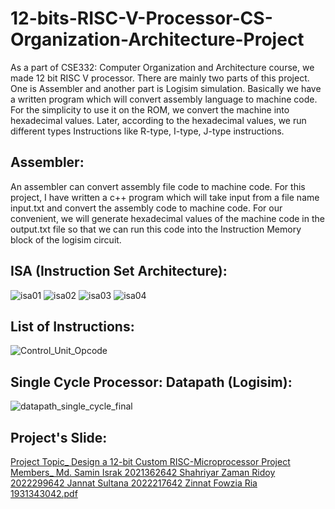 # 12-bits-RISC-V-Processor-CS-Organization-Architecture-Project
As a part of CSE332: Computer Organization and Architecture course, we made 12 bit RISC V processor. There are mainly two parts of this project. One is Assembler and another part is Logisim simulation. Basically we have a written program which will convert assembly language to machine code. For the simplicity to use it on the ROM, we convert the machine into hexadecimal values. Later, according to the hexadecimal values, we run different types Instructions like R-type, I-type, J-type instructions.

## Assembler:
An assembler can convert assembly file code to machine code. For this project, I have written a c++ program which will take input from a file name input.txt and convert the assembly code to machine code. For our convenient, we will generate hexadecimal values of the machine code in the output.txt file so that we can run this code into the Instruction Memory block of the logisim circuit.


## ISA (Instruction Set Architecture):
![isa01](https://user-images.githubusercontent.com/104163801/187024105-38c673ce-83f7-4a40-b1c9-79d22757bd29.PNG)
![isa02](https://user-images.githubusercontent.com/104163801/187024113-963e48ed-eaff-404f-bdb0-d864e7f1e7b2.PNG)
![isa03](https://user-images.githubusercontent.com/104163801/187024121-3aeddf51-7628-4e1f-886d-620a90ff2648.PNG)
![isa04](https://user-images.githubusercontent.com/104163801/187024129-5df0e64f-c511-4d69-9bb0-8d91b1d55a4b.PNG)


## List of Instructions:
![Control_Unit_Opcode](https://user-images.githubusercontent.com/104163801/187020596-df352c2f-0f33-4f95-acdf-d3468a58d8ad.png)


## Single Cycle Processor: Datapath (Logisim):
![datapath_single_cycle_final](https://user-images.githubusercontent.com/104163801/187021051-e8f0c40f-6830-4371-857a-3c811879d2fe.PNG)


## Project's Slide:
[Project Topic_ Design a 12-bit Custom RISC-Microprocessor Project Members_ Md. Samin Israk 2021362642 Shahriyar Zaman Ridoy 2022299642 Jannat Sultana 2022217642 Zinnat Fowzia Ria 1931343042.pdf](https://github.com/shahriyar-zaman/12-bit-RISC-V-Processor-CS-Organization-Architecture-Project/files/9437634/Project.Topic_.Design.a.12-bit.Custom.RISC-Microprocessor.Project.Members_.Md.Samin.Israk.2021362642.Shahriyar.Zaman.Ridoy.2022299642.Jannat.Sultana.2022217642.Zinnat.Fowzia.Ria.1931343042.pdf)


